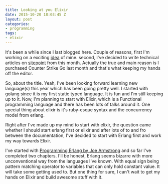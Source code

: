 ```yaml
---
title: Looking at you Elixir
date: 2015-10-20 18:03:45 Z
layout: post
categories:
- programming
tags:
- elixir
---
```


It's been a while since I last blogged here. Couple of reasons, first I'm working on a exciting [idea](http://apisquid.com) of mine. second, I've decided to write technical articles on [sitepoint](https://sitepoint.com/author/avinoth) from this month. Actually the true and main reason is I purchased Counter Strike Go last month and that's what keeping my hands off the editor.

<!-- more -->

So, about the title. Yeah, I've been looking forward learning new language(s) this year which has been going pretty well. I started with golang since it is my first static typed language. It is fun and I'm still keeping up to it. Now, I'm planning to start with Elixir, which is a Functional programming language and there has been lots of talks around it. One special thing about elixir is it's ruby-esque syntax and the concurrency model from erlang.

Right after I've made up my mind to start with elixir, the question came whether I should start erlang first or elixir and after lots of to and fro between the documentation, I've decided to start with Erlang first and work my way towards Elixir.

I've started with [Programming Erlang by Joe Armstrong](https://pragprog.com/book/jaerlang2/programming-erlang) and so far I've completed two chapters. I'll be honest, Erlang seems bizarre with more unconventional way from the languages I've known. With equal sign being pattern matching operator to variables that can only hold constant value. It will take some getting used to. But one thing for sure, I can't wait to get my hands on Elixir and build awesome stuff with it.
